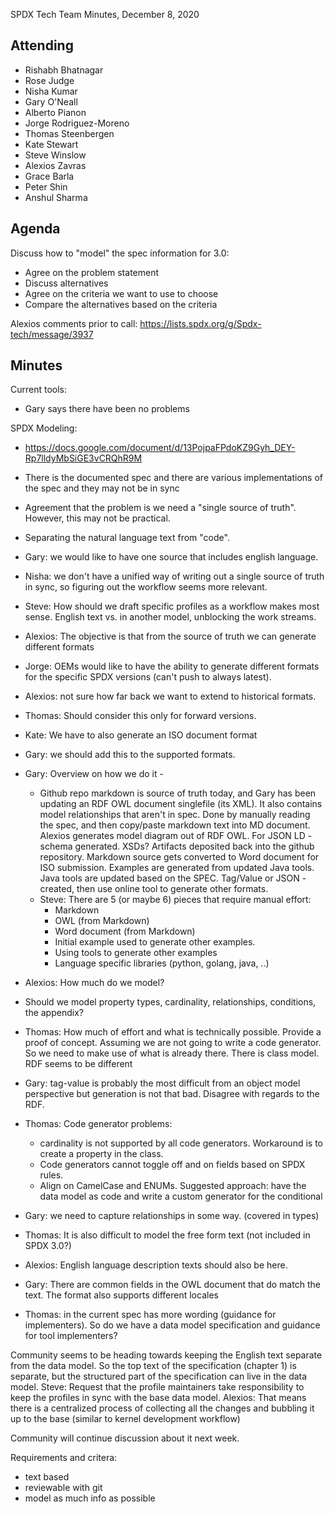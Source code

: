 SPDX Tech Team Minutes, December 8, 2020

## Attending
* Rishabh Bhatnagar
* Rose Judge
* Nisha Kumar
* Gary O'Neall
* Alberto Pianon
* Jorge Rodriguez-Moreno
* Thomas Steenbergen
* Kate Stewart
* Steve Winslow
* Alexios Zavras
* Grace Barla
* Peter Shin
* Anshul Sharma


## Agenda

Discuss how to "model" the spec information for 3.0:
* Agree on the problem statement
* Discuss alternatives
* Agree on the criteria we want to use to choose
* Compare the alternatives based on the criteria

Alexios comments prior to call: https://lists.spdx.org/g/Spdx-tech/message/3937

## Minutes

Current tools:
* Gary says there have been no problems

SPDX Modeling:
* https://docs.google.com/document/d/13PojpaFPdoKZ9Gyh_DEY-Rp7lldyMbSiGE3vCRQhR9M
* There is the documented spec and there are various implementations of the spec and they may not be in sync
* Agreement that the problem is we need a "single source of truth". However, this may not be practical.
* Separating the natural language text from "code".
* Gary: we would like to have one source that includes english language.
* Nisha: we don't have a unified way of writing out a single source of truth in sync, so figuring out the workflow seems more relevant.
* Steve:  How should we draft specific profiles as a workflow makes most sense.    English text vs. in another model,  unblocking the work streams. 
* Alexios: The objective is that from the source of truth we can generate different formats
* Jorge: OEMs would like to have the ability to generate different formats for the specific SPDX versions (can't push to always latest).
* Alexios: not sure how far back we want to extend to historical formats.  
* Thomas: Should consider this only for forward versions. 
* Kate: We have to also generate an ISO document format
* Gary: we should add this to the supported formats. 
    
* Gary:  Overview on how we do it - 
  * Github repo markdown is source of truth today,   and Gary has been updating an RDF OWL document singlefile (its XML).   It also contains model relationships that aren't in spec.   Done by manually reading the spec, and then copy/paste markdown text into MD document.   Alexios generates model diagram out of RDF OWL.  For JSON LD - schema generated.   XSDs?    Artifacts deposited back into the github repository.   Markdown source gets converted to Word document for ISO submission.    Examples are generated from updated Java tools.   Java tools are updated based on the SPEC.    Tag/Value or JSON - created,  then use online tool to generate other formats.
  * Steve: There are 5 (or maybe 6) pieces that require manual effort: 
    * Markdown
    * OWL (from Markdown)
    * Word document (from Markdown)
    * Initial example used to generate other examples.
    * Using tools to generate other examples 
    * Language specific libraries (python, golang, java, ..)
* Alexios: How much do we model?
* Should we model property types, cardinality, relationships, conditions, the appendix?
* Thomas: How much of effort and what is technically possible. Provide a proof of concept. Assuming we are not going to write a code generator.  So we need to make use of what is already there. There is class model. RDF seems to be different
* Gary: tag-value is probably the most difficult from an object model perspective but generation is not that bad. Disagree with regards to the RDF.
* Thomas: Code generator problems:
  * cardinality is not supported by all code generators. Workaround is to create a property in the class.
  * Code generators cannot toggle off and on fields based on SPDX rules.
  * Align on CamelCase and ENUMs. Suggested approach: have the data model as code and write a custom generator for the conditional
* Gary: we need to capture relationships in some way. (covered in types) 
* Thomas: It is also difficult to model the free form text (not included in SPDX 3.0?)
* Alexios: English language description texts should also be here.
* Gary: There are common fields in the OWL document that do match the text. The format also supports different locales
* Thomas: in the current spec has more wording (guidance for implementers). So do we have a data model specification and guidance for tool implementers?
 
Community seems to be heading towards keeping the English text separate from the data model. So the top text of the specification (chapter 1) is separate, but the structured part of the specification can live in the data model.
Steve: Request that the profile maintainers take responsibility to keep the profiles in sync with the base data model.
Alexios: That means there is a centralized process of collecting all the changes and bubbling it up to the base (similar to kernel development workflow)

Community will continue discussion about it next week.

Requirements and critera:
* text based
* reviewable with git
* model as much info as possible
